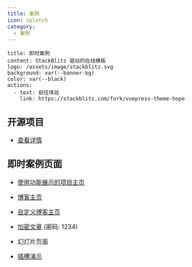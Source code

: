 ```yaml
---
title: 案例
icon: splotch
category:
  - 案例
---
```


```component VPBanner
title: 即时案例
content: StackBlitz 驱动的在线模板
logo: /assets/image/stackblitz.svg
background: var(--banner-bg)
color: var(--black)
actions:
  - text: 前往体验
    link: https://stackblitz.com/fork/vuepress-theme-hope
```

## 开源项目

- [查看详情](./projects.md)

## 即时案例页面

- [使用功能展示的项目主页](./project-home.md)

- [博客主页](./blog-home.md)

- [自定义博客主页](./custom-blog-home.md)

- [加密文章](./encrypt.md) (密码: 1234)

- <ProjectLink name="md-enhance" path="/zh/guide/revealjs/demo.html">幻灯片页面</ProjectLink>

- [插槽演示](./slot.md)
